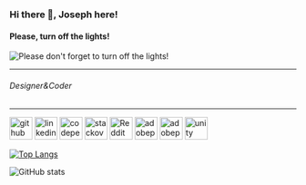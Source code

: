 ### Hi there 👋, Joseph here!
#### Please, turn off the lights! 
![Please don't forget to turn off the lights! ](https://i.pinimg.com/originals/9c/08/1e/9c081e6e48e50f9d6d89db51a0655d20.gif)

---
###### Designer&Coder
--- 



[<img src='https://www.pngkey.com/png/detail/178-1787508_github-icon-download-at-icons8-white-github-icon.png' alt='github' height='40'>](https://github.com/developrimbor)  [<img src='https://upload.wikimedia.org/wikipedia/commons/thumb/f/f9/Linkedin_Shiny_Icon.svg/1024px-Linkedin_Shiny_Icon.svg.png' alt='linkedin' height='40'>](https://www.linkedin.com/in/yusufglmz/)  [<img src='https://cdn-icons-png.flaticon.com/512/1626/1626319.png' alt='codepen' height='40'>](https://codepen.io/developrimbor)  [<img src='https://upload.wikimedia.org/wikipedia/commons/thumb/e/ef/Stack_Overflow_icon.svg/768px-Stack_Overflow_icon.svg.png' alt='stackoverflow' height='40'>](https://stackoverflow.com/users/17153994)  [<img src='https://www.iconpacks.net/icons/2/free-reddit-logo-icon-2436-thumb.png' alt='Reddit' height='40'>](https://www.reddit.com/user/Half-BloodPrincee)  [<img src='https://upload.wikimedia.org/wikipedia/commons/thumb/a/af/Adobe_Photoshop_CC_icon.svg/2101px-Adobe_Photoshop_CC_icon.svg.png' alt='adobephotoshop' height='40'>](https://www.adobe.com/tr/products/photoshop.html)  [<img src='https://upload.wikimedia.org/wikipedia/commons/thumb/4/40/Adobe_Premiere_Pro_CC_icon.svg/512px-Adobe_Premiere_Pro_CC_icon.svg.png' alt='adobepremierepro' height='40'>](https://www.adobe.com/tr/products/premiere.html)  [<img src='https://ih1.redbubble.net/image.786468378.5783/pp,840x830-pad,1000x1000,f8f8f8.jpg' alt='unity' height='40'>](https://unity.com/)

[![Top Langs](https://github-readme-stats.vercel.app/api/top-langs/?username=developrimbor)](https://github.com/anuraghazra/github-readme-stats)

![GitHub stats](https://github-readme-stats.vercel.app/api?username=developrimbor&show_icons=true)  

